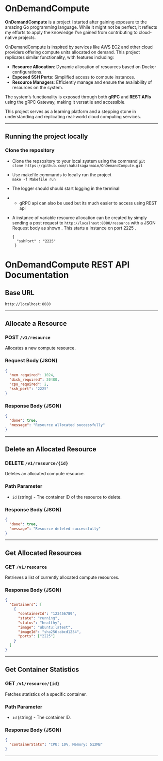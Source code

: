 # OnDemandCompute

**OnDemandCompute** is a project I started after gaining exposure to the amazing Go programming language. While it might not be perfect, it reflects my efforts to apply the knowledge I’ve gained from contributing to cloud-native projects.

OnDemandCompute is inspired by services like AWS EC2 and other cloud providers offering compute units allocated on demand. This project replicates similar functionality, with features including:

- **Resource Allocation**: Dynamic allocation of resources based on Docker configurations.
- **Exposed SSH Ports**: Simplified access to compute instances.
- **Resource Managers**: Efficiently manage and ensure the availability of resources on the system.

The system’s functionality is exposed through both **gRPC** and **REST APIs** using the gRPC Gateway, making it versatile and accessible.

This project serves as a learning platform and a stepping stone in understanding and replicating real-world cloud computing services.

---
 
## Running the project locally 

### Clone the repository 
 - Clone the repsository to your local system using the command 
 ```git clone https://github.com/chahatsagarmain/OnDemandCompute.git``` 
- Use makefile commands to locally run the project   
```make -f Makefile run```
- The logger should should start logging in the terminal 
- - gRPC api can also be used but its much easier to access using REST api
- A instance of variable resource allocation can be created by simply sending a post request to
``` http://localhost:8080/resource ```
with a JSON Request body as shown . This starts a instance on port 2225 . 

  

      {
        "sshPort" : "2225"
       }
 
# OnDemandCompute REST API Documentation

## Base URL

```
http://localhost:8080
```

---

## **Allocate a Resource**

### **POST** `/v1/resource`

Allocates a new compute resource.

### **Request Body (JSON)**

```json
{
  "mem_required": 1024,
  "disk_required": 20480,
  "cpu_required": 2,
  "ssh_port": "2225"
}
```

### **Response Body (JSON)**

```json
{
  "done": true,
  "message": "Resource allocated successfully"
}
```

---

## **Delete an Allocated Resource**

### **DELETE** `/v1/resource/{id}`

Deletes an allocated compute resource.

### **Path Parameter**

- `id` (string) - The container ID of the resource to delete.

### **Response Body (JSON)**

```json
{
  "done": true,
  "message": "Resource deleted successfully"
}
```

---

## **Get Allocated Resources**

### **GET** `/v1/resource`

Retrieves a list of currently allocated compute resources.

### **Response Body (JSON)**

```json
{
  "Containers": [
    {
      "containerId": "123456789",
      "state": "running",
      "status": "healthy",
      "image": "ubuntu:latest",
      "imageId": "sha256:abcd1234",
      "ports": ["2225"]
    }
  ]
}
```

---

## **Get Container Statistics**

### **GET** `/v1/resource/{id}`

Fetches statistics of a specific container.

### **Path Parameter**

- `id` (string) - The container ID.

### **Response Body (JSON)**

```json
{
  "containerStats": "CPU: 10%, Memory: 512MB"
}
```

---

